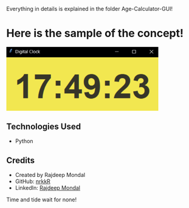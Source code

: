 Everything in details is explained in the folder Age-Calculator-GUI!

<h1 align="left">Here is the sample of the concept!</h1>
<img align="center" alt="coding" width="400" src="https://github.com/nrkkR/Python_Digital-Clock-GUI/blob/main/Digital%20Clock%20GUI.png">

## Technologies Used

- Python



## Credits

- Created by Rajdeep Mondal
- GitHub: [nrkkR](https://github.com/nrkkR)
- LinkedIn: [Rajdeep Mondal](https://www.linkedin.com/in/rajdeep-mondal-a277a9317/)




<p alight="left">Time and tide wait for none!</p>












